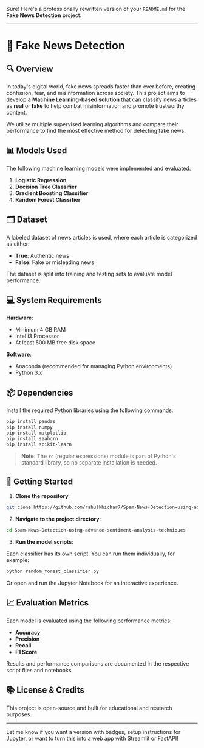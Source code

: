 Sure! Here's a professionally rewritten version of your `README.md` for the **Fake News Detection** project:

---

# 📰 Fake News Detection


## 🔍 Overview

In today's digital world, fake news spreads faster than ever before, creating confusion, fear, and misinformation across society. This project aims to develop a **Machine Learning-based solution** that can classify news articles as **real** or **fake** to help combat misinformation and promote trustworthy content.

We utilize multiple supervised learning algorithms and compare their performance to find the most effective method for detecting fake news.

## 📊 Models Used

The following machine learning models were implemented and evaluated:

1. **Logistic Regression**
2. **Decision Tree Classifier**
3. **Gradient Boosting Classifier**
4. **Random Forest Classifier**

## 🗂️ Dataset

A labeled dataset of news articles is used, where each article is categorized as either:

- **True**: Authentic news
- **False**: Fake or misleading news

The dataset is split into training and testing sets to evaluate model performance.

## 💻 System Requirements

**Hardware**:
- Minimum 4 GB RAM
- Intel i3 Processor
- At least 500 MB free disk space

**Software**:
- Anaconda (recommended for managing Python environments)
- Python 3.x

## 📦 Dependencies

Install the required Python libraries using the following commands:

```bash
pip install pandas
pip install numpy
pip install matplotlib
pip install seaborn
pip install scikit-learn
```

> **Note:** The `re` (regular expressions) module is part of Python's standard library, so no separate installation is needed.

## 🚀 Getting Started

1. **Clone the repository**:

```bash
git clone https://github.com/rahulkhichar7/Spam-News-Detection-using-advance-sentiment-analysis-techniques.git
```

2. **Navigate to the project directory**:

```bash
cd Spam-News-Detection-using-advance-sentiment-analysis-techniques
```

3. **Run the model scripts**:

Each classifier has its own script. You can run them individually, for example:

```bash
python random_forest_classifier.py
```

Or open and run the Jupyter Notebook for an interactive experience.

## 📈 Evaluation Metrics

Each model is evaluated using the following performance metrics:

- **Accuracy**
- **Precision**
- **Recall**
- **F1 Score**

Results and performance comparisons are documented in the respective script files and notebooks.

## 📚 License & Credits

This project is open-source and built for educational and research purposes.

---

Let me know if you want a version with badges, setup instructions for Jupyter, or want to turn this into a web app with Streamlit or FastAPI!
